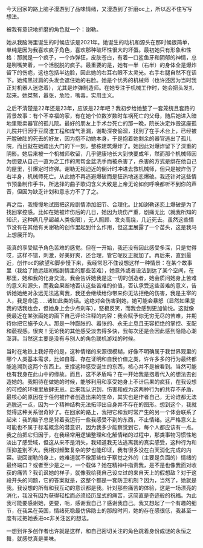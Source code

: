 今天回家的路上脑子漫游到了品味情绪，又漫游到了折磨oc上，所以忍不住写写想法。

被我有意识地折磨的角色就一个：谢勒。

她从我脑海里诞生的时候应该是2021年。她诞生的动机和源头在那时候很简单，单纯是因为我喜欢疯子角色，喜欢那种破坏性很大的坏蛋。最初她只有形象和性格：那就是一个疯子，一个炸弹狂，皮肤苍白，有着一口鲨鱼牙和阴郁的神情，总是咧嘴笑着，一个活脱脱的疯子。最重要的是，她有一半（右半）的身体全是爆炸留下的伤疤，这也包括半边脸，因此她的右耳右眼不太灵光。右手右腿自然不在话下。她纯黑过肩的头发会遮住她的右脸。她是个优秀的机械师（也许还因为当时我正对机器人迷恋着），尤其是炸弹制造师。在她专注于机械工作时，她会把头发扎起来。她桀骜，嚣张，危险，嘴毒，实用主义。

之后不清楚是22年还是23年，应该是22年吧？我初步给她整了一套笼统且套路的背景故事：有个不幸福的家，有在她个位数岁数时车祸死亡的父母，随后她进入暗地里贩卖器官的孤儿院。最好的朋友上手术台死亡的那一晚，院长决定炸毁这座孤儿院并归因于豆腐渣工程和煤气泄漏，谢勒深夜偷溜，找到了在手术台上，已经被开膛破肚的死去的好友，因为抱不动她本身，于是抱着她剩余的器官逃出了孤儿院，而且就在她踏出大门的下一刻，整栋建筑爆炸了。她因此对爆炸留下了深重的阴影。她后来被一个机械师收留，几乎健康地长大到快要成年，然而那个机械师因为想要从自己一直为之工作的黑帮金盆洗手而被杀害了，杀害的方式是绑在他自己的屋里，引爆定时炸弹。谢勒无视迫近的倒计时冲进去救机械师，但只是被炸伤了右半身，机械师死亡。从此她不再逃避爆破而是狂热地迷恋爆破。我还针对这些情节预备制作手书，所选择的曲子歌词含义大致是上帝无论如何呼唤都听不到你的声音，但因为缺乏计划和意志力不了了之。

再之后，我慢慢地试图把这段剧情添加细节、合理化。比如谢勒迷恋上爆破是为了找回掌控感。比如在她被炸伤后的几日，她因为烧伤严重，剧痛无比（就我所知的知识，这种痛几乎超越人类极限），无人照顾、发炎高烧，几近死去。虽然这些情节没有在其他有关谢勒的创作里起到什么作用，但这里展露了一个苗头，这是我马上想展开的。

我真的享受赋予角色苦难的感觉。但在一开始，我还没有因此感受多深，只是觉得哎，这样不错，刺激，好美好爽，还合理，管它呢反正就加了。再后来，直到最近，创作oc的欲望和脚步慢下来，我经常忍不住设想这样一种情景：在某个故事里（我给了她远超初版剧情里的那些苦难），她意外或者设法到达了某个空间，在那里，她和我的化身交流。我会告诉她我是这一切的创造者，她会质问她身上苦难的意义和源头，而我会果断地否认这些苦难的价值，否认承受这些苦难的意义，告诉她她绝对永远无法逃离我，我还会继续给你带来你无法拒绝的伤害，我是主宰的人，我是命运……诸如此类的话。这绝对会伤害到她，她可能会暴怒（显然如果是我的话我也会，但她身上会少点刹车），怒极反笑，而我会感到更加愉悦。这就像我最近在某张画她的画下自己评论注释的内容：我会赋予你无穷无尽的苦难，并期待你把它施予众人。那是一种膨胀的、嚣张的、永无止息且无容拒绝的掌控、支配和藐视感。很爽！无论我的其他感受淡去得多快，我每次还是会因此感到隐隐心潮澎湃。当然这主要是没有与别人的角色联机游戏的时候。

当时在地铁上我好奇的是，这种情绪的来源很模糊，好像不明确属于我世界观里的哪个人类基本需求，比如自尊、存在证明和自我价值之类，许许多多的行为最终都能追溯到这两个东西上。支撑这种感受诞生的东西，核心并不是被看到。当然可能也有我身在此山中的缘故。而且，这不矛盾吗？在一开始我是抱着代入的想法去创造她的。我期待在做她的时候，能够利用和享受她身上不计后果的疯狂，在我设想的可控的环境里放肆无忌。后来我认识到，伤害和成为这两种行为的共存不矛盾，最核心的原因在于任何被作者创造出来的生命，其实也是作者自己，无论谁都无法逃脱这一点，因为一个精神结构无法拓印出自身并不存在的图形。想到这个，我就觉得这种关系很奇妙了。在回家的路上，我把它和我时常产生的另一个体会联系了起来：我的脑子总是背着我运行一些我感受不到的东西，不止情绪。这严格意义上可能也不属于标准概念的潜意识，因为我多少能察觉到它，每个人都应该有一点。我之前把它归因于，在我经常用逻辑整理和化解情绪的过程中，那类事物习惯性地淡出了感受域，但这从来不是消失，我知道我无法逃离我的真实感受，这种行为和压抑差别不大。我相对频繁复杂的梦也能印证，我有很多没在白天消化完成的内容。说回谢勒的身上，她难道就不像那些位于察觉之外的（主要是负面的）情绪的最终端口？或者至少是之一，一个载体？她在精神中指责我，是不是也像我面对收获的痛苦？我讥讽她的样子，就像我给我自己设立过的来自天上的假想敌？对于这段开头的问题，它的答案就是，这整个都是一套防卫机制？因为，当然了，她就是我。我设想的所有和我互动的意识都是我。针对那些痛苦的体验，这是一场漂亮的消化，我没有因为获得轻松而必须经历显式的痛苦，这简直是奇迹般的祝福。为此我可能要感谢她，更要，呃，感谢我自己？感谢我自己。我又想起了一个有趣的细节，在我呆在英国，情绪死稳最仿佛隐士的那段时间，她的存在感很低，我甚至一度有过把她丢进oc非关注区的想法。

一想到许多创作者也许就是这样，和自己密切关注的角色跳着身份成谜的永恒之舞，就感觉真是美味。